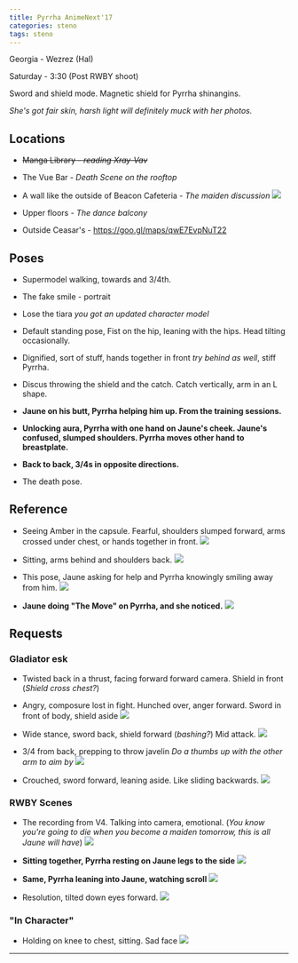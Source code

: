 ```yaml
---
title: Pyrrha AnimeNext'17
categories: steno
tags: steno
---
```


Georgia - Wezrez (Hal)

Saturday - 3:30 (Post RWBY shoot)

Sword and shield mode. Magnetic shield for Pyrrha shinangins. 

*She's got fair skin, harsh light will definitely muck with her photos.*

## Locations

- ~~Manga Library - *reading Xray-Vav*~~

- The Vue Bar - *Death Scene on the rooftop*

- A wall like the outside of Beacon Cafeteria - *The maiden discussion* ![](https://www.dropbox.com/s/i1geikp7z85m307/chrome_2017-05-19_12-41-49.png?raw=1)

- Upper floors - *The dance balcony*

- Outside Ceasar's - https://goo.gl/maps/qwE7EvpNuT22 

## Poses

* Supermodel walking, towards and 3/4th.

* The fake smile - portrait

* Lose the tiara *you got an updated character model*

* Default standing pose, Fist on the hip, leaning with the hips. Head tilting occasionally.

* Dignified, sort of stuff, hands together in front *try behind as well*, stiff Pyrrha.

* Discus throwing the shield and the catch. Catch vertically, arm in an L shape.

* **Jaune on his butt, Pyrrha helping him up. From the training sessions.**

* **Unlocking aura, Pyrrha with one hand on Jaune's cheek. Jaune's confused, slumped shoulders. Pyrrha moves other hand to breastplate.**

* **Back to back, 3/4s in opposite directions.**

* The death pose.

## Reference

* Seeing Amber in the capsule. Fearful, shoulders slumped forward, arms crossed under chest, or hands together in front. ![](http://i.imgur.com/UWiaYFa.png)

* Sitting, arms behind and shoulders back. ![](https://www.dropbox.com/s/nqsz1vzyt56s3r7/2017-02-05-886977.jpeg?raw=1)

* This pose, Jaune asking for help and Pyrrha knowingly smiling away from him. ![](http://i.imgur.com/rvI42fo.png)

* **Jaune doing "The Move" on Pyrrha, and she noticed.** ![](http://e-shuushuu.net/images/2015-08-01-756566.jpeg)

## Requests

### Gladiator esk

* Twisted back in a thrust, facing forward forward camera. Shield in front (*Shield cross chest?*)

* Angry, composure lost in fight. Hunched over, anger forward. Sword in front of body, shield aside ![](https://www.dropbox.com/s/2ab6va7iar5poz1/525b4e3030506ffb7fb21b802287155b.jpg?raw=1)

* Wide stance, sword back, shield forward (*bashing?*) Mid attack. ![](http://e-shuushuu.net/images/2016-02-16-810725.png)

* 3/4 from back, prepping to throw javelin *Do a thumbs up with the other arm to aim by* ![](https://www.dropbox.com/s/mdt1xsuengknmww/2016-11-21-873031.jpeg?raw=1)

* Crouched, sword forward, leaning aside. Like sliding backwards. ![](http://e-shuushuu.net/images/2015-06-07-741413.jpeg)

### RWBY Scenes

* The recording from V4. Talking into camera, emotional. (*You know you're going to die when you become a maiden tomorrow, this is all Jaune will have*) ![](https://www.dropbox.com/s/lvm6vj3cnyj71p3/2016-11-26-874256%20%281%29.png?raw=1)

* **Sitting together, Pyrrha resting on Jaune legs to the side** ![](http://e-shuushuu.net/images/2016-06-20-841470.png)

* **Same, Pyrrha leaning into Jaune, watching scroll** ![](http://e-shuushuu.net/images/2016-01-01-798005.png)

* Resolution, tilted down eyes forward. ![](http://e-shuushuu.net/images/2016-02-18-811283.jpeg)

### "In Character"

* Holding on knee to chest, sitting. Sad face ![](https://www.dropbox.com/s/odqke6wkp4podir/2016-10-23-867009.png?raw=1)

---